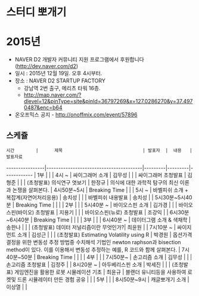 # 스터디 뽀개기


# 2015년

* NAVER D2 개발자 커뮤니티 지원 프로그램에서 후원합니다(http://dev.naver.com/d2) 
* 일시 : 2015년 12월 19일. 오후 4시부터.
* 장소 : NAVER D2 STARTUP FACTORY
    - 강남역 2번 출구, 메리츠 타워 16층.
    - http://map.naver.com/?dlevel=12&pinType=site&pinId=36797269&x=127.0286270&y=37.4970487&enc=b64 
* 온오프믹스 공지 - http://onoffmix.com/event/57896

## 스케쥴 

    시간        |      제목                              | 발표자  |  내용   |   발표자료
----------------|----------------------------------------|---------|---------|------------
                | 1부                                    |         |         |
4시 ~           | 싸이그래머 소개                        | 김무성  |         |
                | 싸이그래머 초청발표                    | 김형준  |         |
                | (초청발표) 의식연구 엿보기             | 한정규  | 의식에 대한 과학적 탐구의 최신 이론과 논쟁을 살펴본다.        |
4시50분~5시     | Breaking Time                          |         |         |
5시 ~           | 바벨피쉬 소개 + 복잡계(자연어처리응용) | 송치성  |         |
                | 바벨피쉬 내용발표                      | 송치성  |         |
5시30분~5시40분 | Breaking Time                          |         |         |
                | 2부                                    |         |         |
5시40분 ~       | 바이오스핀 소개                        | 김가경  |         |
                | 바이오스핀(바이오) 초청발표            | 지용기  |         |
                | 바이오스핀(뉴로) 초청발표              | 조강익  |         |
6시30분~6시40분 | Breaking Time                          |         |         |
                | 3부                                    |         |         |
6시40분 ~       | 데이터그램 소개 & 색채학               | 송한나  |         |
                | (초청발표) 데이터 저널리즘이란 무엇인가?| 최윤원  |         |
7시10분 ~       | 싸이지먼트 소개                        | 김성근  |         |
                | (초청발표) Estimating Volatility using R | 박경원  | 옵션가격결정을 위한 변동성 추정 방법중 수치해석 기법인 newton raphson과 bisection method이 있다. 이를 이용해서 변동성 추정하는 예를, R 코드와 함께 살펴본다.  |
7시40분~50분    | Breaking Time                          |         |         |
                | 4부                                    |         |         |
7시50분~        | 손고리즘 소개                          | 김무성  |         |
                | 손고리즘 초청발표                      | 김정주  |         |
8시20분 ~       | 아두베리스핀 소개                      | 박세진  |         |
                | (초청발표) 게임엔진을 활용한 로봇 시뮬레이션 기초 | 최윤규  | 블랜더 유니티등을 사용하여 로켓및 드론 시뮬레이터 만든 경험 공유 |   |
                | 5부                                    |         |         |
8시50분~9시     | 캐글뽀개기 소개                        | 이상열  |         |
